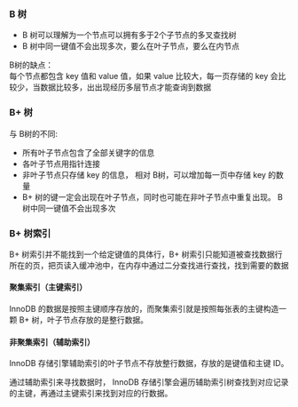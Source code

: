 ### B 树
- B 树可以理解为一个节点可以拥有多于2个子节点的多叉查找树   
- B 树中同一键值不会出现多次，要么在叶子节点，要么在内节点

B树的缺点：  
每个节点都包含 key 值和 value 值，如果 value 比较大，每一页存储的 key 会比较少，当数据比较多，出出现经历多层节点才能查询到数据   
 

### B+ 树
与 B树的不同: 

 - 所有叶子节点包含了全部关键字的信息
 - 各叶子节点用指针连接
 - 非叶子节点只存储 key 的信息， 相对 B树，可以增加每一页中存储 key 的数量
 - B+ 树的键一定会出现在叶子节点，同时也可能在非叶子节点中重复出现。 B 树中同一键值不会出现多次


### B+ 树索引
B+ 树索引并不能找到一个给定键值的具体行，B+ 树索引只能知道被查找数据行所在的页，把页读入缓冲池中，在内存中通过二分查找进行查找，找到需要的数据

#### 聚集索引（主键索引）
InnoDB 的数据是按照主键顺序存放的，而聚集索引就是按照每张表的主键构造一颗 B+ 树，叶子节点存放的是整行数据。   

#### 非聚集索引（辅助索引）
InnoDB 存储引擎辅助索引的叶子节点不存放整行数据，存放的是键值和主键 ID。  

通过辅助索引来寻找数据时， InnoDB 存储引擎会遍历辅助索引树查找到对应记录的主键，再通过主键索引来找到对应的行数据。 


